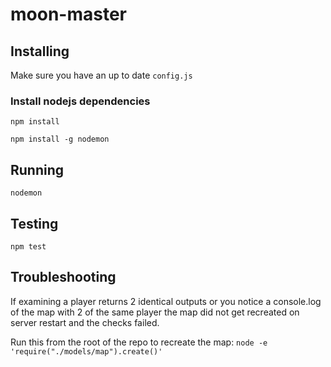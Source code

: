 # moon-master

## Installing

Make sure you have an up to date `config.js`

### Install nodejs dependencies

`npm install`

`npm install -g nodemon`

## Running

`nodemon`

## Testing

`npm test`

## Troubleshooting

If examining a player returns 2 identical outputs or you notice a console.log of the map with 2 of the same player the map did not get recreated on server restart and the checks failed.

Run this from the root of the repo to recreate the map: `node -e 'require("./models/map").create()'`
